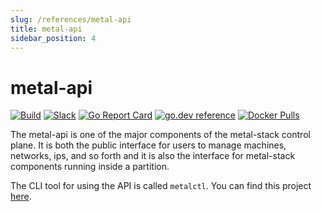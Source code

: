 ```yaml
---
slug: /references/metal-api
title: metal-api
sidebar_position: 4
---
```


# metal-api

[![Build](https://github.com/metal-stack/metal-api/actions/workflows/docker.yaml/badge.svg?branch=master)](https://github.com/metal-stack/metal-api/actions)
[![Slack](https://img.shields.io/badge/slack-metal--stack-brightgreen.svg?logo=slack)](https://metal-stack.slack.com/)
[![Go Report Card](https://goreportcard.com/badge/github.com/metal-stack/metal-api)](https://goreportcard.com/report/github.com/metal-stack/metal-api)
[![go.dev reference](https://img.shields.io/badge/go.dev-reference-007d9c?logo=go&logoColor=white&style=flat-square)](https://pkg.go.dev/github.com/metal-stack/metal-api)
[![Docker Pulls](https://img.shields.io/docker/pulls/metalstack/metal-api.svg)](https://hub.docker.com/r/metalstack/metal-api/)

The metal-api is one of the major components of the metal-stack control plane. It is both the public interface for users to manage machines, networks, ips, and so forth and it is also the interface for metal-stack components running inside a partition.

The CLI tool for using the API is called `metalctl`. You can find this project [here](https://github.com/metal-stack/metalctl).
